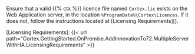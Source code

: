 Ensure that a valid {{% ctx %}} licence file named `Cortex.lic` exists on the Web Application server, in the location `%ProgramData%\Cortex\Licences`. If it does not, follow the instructions located at [Licensing Requirements][].

[Licensing Requirements]: {{< url path="Cortex.GettingStarted.OnPremise.AddInnovationTo72.MultipleServerWithHA.LicensingRequirements" >}}
